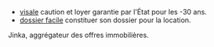 * [visale](https://www.visale.fr/) caution et loyer garantie par l'État pour les -30 ans.
* [dossier facile](https://www.dossierfacile.fr/) constituer son dossier pour la location.

Jinka, aggrégateur des offres immobilières.
